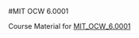 #MIT OCW 6.0001

Course Material for [MIT_OCW_6.0001](https://ocw.mit.edu/courses/6-0001-introduction-to-computer-science-and-programming-in-python-fall-2016/)

